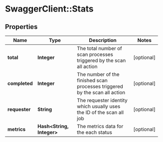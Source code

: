# SwaggerClient::Stats

## Properties
Name | Type | Description | Notes
------------ | ------------- | ------------- | -------------
**total** | **Integer** | The total number of scan processes triggered by the scan all action | [optional] 
**completed** | **Integer** | The number of the finished scan processes triggered by the scan all action | [optional] 
**requester** | **String** | The requester identity which usually uses the ID of the scan all job | [optional] 
**metrics** | **Hash&lt;String, Integer&gt;** | The metrics data for the each status | [optional] 


